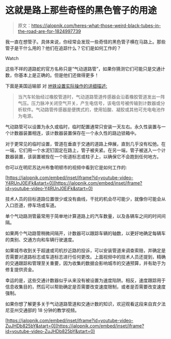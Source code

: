 # 这就是路上那些奇怪的黑色管子的用途

> 原文：<https://jalopnik.com/heres-what-those-weird-black-tubes-in-the-road-are-for-1824997739>

我一直在想管子。具体来说，你经常会发现一些奇怪的黑色管子横在马路上。那些管子是干什么用的？他们在追踪什么？它们是如何工作的？

Watch

这些不祥的道路蛇的官方名称只是“气动道路管”，如果你猜测它们可能只是交通计数，你基本上是正确的。但是他们还做得更多！

下面是美国运输部 对 [地铁设置实际操作的详细描述:](https://www.fhwa.dot.gov/policyinformation/pubs/vdstits2007/04.cfm)

> 当汽车轮胎经过橡胶管道时，气动道路管道传感器会沿着橡胶管道发出一阵气压。压力脉冲关闭空气开关，产生电信号，该电信号被传输到计数器或分析软件。气动路管传感器是便携式的，使用铅酸、凝胶或其他可充电电池作为电源。

气动路管可以设置为永久或临时，临时配置通常只安装一天左右。永久性装置与一个计数器装置相连，该计数器装置保存在一个永久性的路边锁箱中。

对于更常见的临时设置，管道在垂直于交通的道路上伸展，直到几乎没有松弛。在一端，它们用一个水泥钉固定在路上，管子被夹紧。在另一端，管子被送入一个计数器装置，该装置被拴在一个街道标志或柱子上，以确保它不会跑到任何地方。

你可以在明尼苏达州布鲁明顿市的视频中看到它是如何工作的:

 [https://jalopnik.com/embed/inset/iframe?id=youtube-video-Y4RUnJ0EiFk&start=0](https://jalopnik.com/embed/inset/iframe?id=youtube-video-Y4RUnJ0EiFk&start=0) 

技术人员的目标道路位置很少或没有曲线，干扰的机会尽可能少，就像你可能会从入口匝道，停车场或车道。

单个气动路测管最常用于简单地计算道路上的汽车数量，以及各辆车之间的时间间隔。

如果两个气动路管稍微间隔开，计数器可以跟踪车辆的轴数，以更好地确定每辆车的类别、交通方向和车辆行驶速度。

如果城市收到关于超速或司机抄近路的投诉，可以安装管道来调查索赔，并确定是否需要对道路标志或车道标志进行任何更改。上面视频中的技术人员还提到，精确的交通跟踪和管理至关重要，因为收集的数据会影响城市的交通预算，并有助于为修复提供资金。

幸运的是，这些交通计数器似乎从来没有被设置为速度陷阱。相反，速度跟踪用于信息收集目的，然后可以帮助确定是否需要改变速度限制，或者是否需要改变速度强制。

如果你想了解更多关于气动道路管道和交通计数的知识，欢迎观看这段来自宾夕法尼亚州交通部的 18 分钟的教学视频。

 [https://jalopnik.com/embed/inset/iframe?id=youtube-video-ZuJHDb825bY&start=0](https://jalopnik.com/embed/inset/iframe?id=youtube-video-ZuJHDb825bY&start=0)